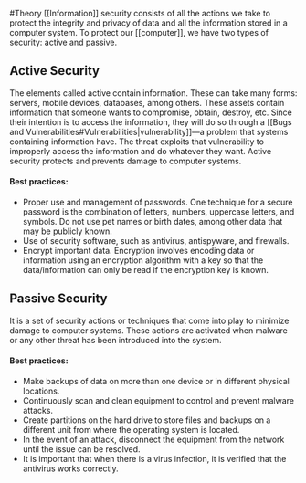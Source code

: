 #Theory 
[[Information]] security consists of all the actions we take to protect the integrity and privacy of data and all the information stored in a computer system. To protect our [[computer]], we have two types of security: active and passive.
## Active Security
The elements called active contain information. These can take many forms: servers, mobile devices, databases, among others. These assets contain information that someone wants to compromise, obtain, destroy, etc. Since their intention is to access the information, they will do so through a [[Bugs and Vulnerabilities#Vulnerabilities|vulnerability]]—a problem that systems containing information have. The threat exploits that vulnerability to improperly access the information and do whatever they want. Active security protects and prevents damage to computer systems.
#### Best practices:
- Proper use and management of passwords. One technique for a secure password is the combination of letters, numbers, uppercase letters, and symbols. Do not use pet names or birth dates, among other data that may be publicly known.
- Use of security software, such as antivirus, antispyware, and firewalls.
- Encrypt important data. Encryption involves encoding data or information using an encryption algorithm with a key so that the data/information can only be read if the encryption key is known.
## Passive Security
It is a set of security actions or techniques that come into play to minimize damage to computer systems. These actions are activated when malware or any other threat has been introduced into the system.
#### Best practices:
- Make backups of data on more than one device or in different physical locations.
- Continuously scan and clean equipment to control and prevent malware attacks.
- Create partitions on the hard drive to store files and backups on a different unit from where the operating system is located.
- In the event of an attack, disconnect the equipment from the network until the issue can be resolved. 
- It is important that when there is a virus infection, it is verified that the antivirus works correctly.